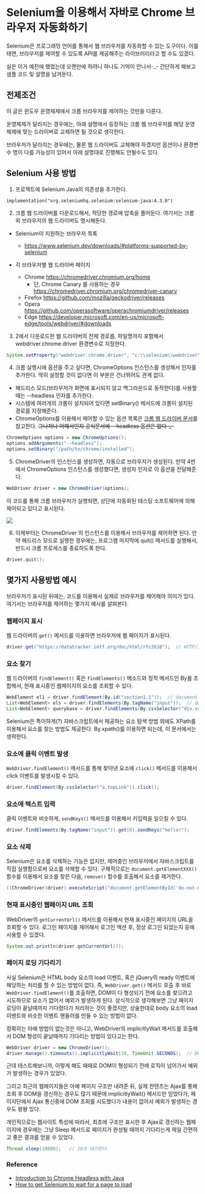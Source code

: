 # Selenium을 이용해서 자바로 Chrome 브라우저 자동화하기

Selenium은 프로그래밍 언어를 통해서 웹 브라우저를 자동화할 수 있는 도구이다.
이를테면, 브라우저를 제어할 수 있도록 API를 제공해주는 라이브러리라고 할 수도 있겠다.

실은 이거 예전에 했었는데 오랜만에 하려니 하나도 기억이 안나서-_- 간단하게 해보고 샘플 코드 및 설명을 남겨둔다.

## 전제조건

이 글은 윈도우 운영체제에서 크롬 브라우저를 제어하는 것만을 다룬다.

운영체제가 달라지는 경우에는, 아래 설명에서 등장하는 크롬 웹 브라우저를 해당 운영체제에 맞는 드라이버로 교체하면 될 것으로 생각한다.

브라우저가 달라지는 경우에는, 물론 웹 드라이버도 교체해야 하겠지만 옵션이나 환경변수 명이 다를 가능성이 있어서 아래 설명대로 진행해도 안될수도 있다.

## Selenium 사용 방법

1. 프로젝트에 Selenium Java의 의존성을 추가한다.

```
implementation("org.seleniumhq.selenium:selenium-java:4.3.0")
```

2. 크롬 웹 드라이버를 다운로드해서, 적당한 경로에 압축을 풀어둔다. 여기서는 크롬 외 브라우저의 웹 드라이버도 명시해둔다.

* Selenium이 지원하는 브라우저 목록
  * https://www.selenium.dev/downloads/#platforms-supported-by-selenium

* 각 브라우저별 웹 드라이버 페이지
  * Chrome https://chromedriver.chromium.org/home
    * 단, Chrome Canary 를 사용하는 경우 https://chromedriver.chromium.org/chromedriver-canary
  * Firefox https://github.com/mozilla/geckodriver/releases
  * Opera https://github.com/operasoftware/operachromiumdriver/releases
  * Edge https://developer.microsoft.com/en-us/microsoft-edge/tools/webdriver/#downloads

3. 2에서 다운로드한 웹 드라이버의 전체 경로를, 파일명까지 포함해서 webdriver.chrome.driver 환경변수로 지정한다.

```java
System.setProperty("webdriver.chrome.driver", "c:\\selenium\\webdriver\\chromedriver.exe");
```

4. 크롬 실행시에 옵션을 주고 싶다면, ChromeOptions 인스턴스를 생성해서 인자를 추가한다.
딱히 설정할 것이 없다면 이 부분은 건너뛰어도 관계 없다.

* 헤드리스 모드(브라우저가 화면에 표시되지 않고 백그라운드로 동작한다)를 사용할 때는 --headless 인자를 추가한다.
* 시스템에 여러개의 크롬이 설치되어 있다면 setBinary() 메서드에 크롬이 설치된 경로를 지정해준다.
* ChromeOptions를 이용해서 제어할 수 있는 옵션 목록은 [크롬 웹 드라이버 문서](https://chromedriver.chromium.org/capabilities)를 참고한다.
~~그나저나 어째서인지 공식문서에 --headless 옵션은 없다-_-~~

```java
ChromeOptions options = new ChromeOptions();
options.addArguments("--headless");
options.setBinary("/path/to/chrome/installed");
```

5. ChromeDriver의 인스턴스를 생성하면, 자동으로 브라우저가 생성된다. 
만약 4번에서 ChromeOptions 인스턴스를 생성했다면, 생성자 인자로 이 옵션을 전달해준다.

```java
WebDriver driver = new ChromeDriver(options);
```

이 코드를 통해 크롬 브라우저가 실행되면, 상단에 자동화된 테스팅 소프트웨어에 의해 제어되고 있다고 표시된다.

![](https://user-images.githubusercontent.com/12710869/178525331-6c7db943-af06-41de-8490-674a94f6b006.png)

6. 이제부터는 ChromeDriver 의 인스턴스를 이용해서 브라우저를 제어하면 된다.
만약 헤드리스 모드로 실행한 경우에는, 프로그램 마지막에 quit() 메서드를 실행해서, 반드시 크롬 프로세스를 종료하도록 한다.

```java
driver.quit();
```

## 몇가지 사용방법 예시

브라우저가 표시된 뒤에는, 코드를 이용해서 실제로 브라우저를 제어해야 의미가 있다.
여기서는 브라우저를 제어하는 몇가지 예시를 살펴본다.

### 웹페이지 표시

웹 드라이버의 ```get()``` 메서드를 이용하면 브라우저에 웹 페이지가 표시된다.

```java
driver.get("https://datatracker.ietf.org/doc/html/rfc2616");  // HTTP/1.1 스펙을 명시한 RFC 2616 문서
```

### 요소 찾기

웹 드라이버의 ```findElement()``` 혹은 ```findElements()``` 메소드와 정적 메서드인 By를 조합해서,
현재 표시중인 웹페이지의 요소를 조회할 수 있다.

```java
WebElement el1 = driver.findElement(By.id("section1.1"));  // document.getElementById("section1.1");
List<WebElement> els = driver.findElements(By.tagName("input"));  // document.getElementsByTagName("input");
List<WebElement> querybase = driver.findElements(By.cssSelector("div.success"));   // document.querySelector("div.success");
```

Selenium은 특이하게(?) 자바스크립트에서 제공하는 요소 탐색 방법 외에도 XPath를 이용해서 요소를 찾는 방법도 제공한다.
By.xpath()를 이용하면 되는데, 이 문서에서는 생략한다.

### 요소에 클릭 이벤트 발생

```WebDriver.findElement()``` 메서드를 통해 찾아낸 요소에 ```click()``` 메서드를 이용해서 click 이벤트를 발생시킬 수 있다.

```java
driver.findElement(By.cssSelector("a.topLink")).click();
```

### 요소에 텍스트 입력

클릭 이벤트와 비슷하게, ```sendKeys()``` 메서드를 이용해서 키입력을 일으킬 수 있다.

```java
driver.findElements(By.tagName("input")).get(0).sendKeys("hello!");
```

### 요소 삭제

Selenium은 요소를 삭제하는 기능은 없지만, 제어중인 브라우저에서 자바스크립트를 직접 실행함으로써 요소를 삭제할 수 있다.
구체적으로는 ```document.getElementXXX()``` 함수를 이용해서 요소를 찾은 다음, ```remove()``` 함수를 호출해서 요소를 제거한다.

```java
((ChromeDriver)driver).executeScript("document.getElementById('do-not-need-element').remove();");
```

### 현재 표시중인 웹페이지 URL 조회

WebDriver의 ```getCurrentUrl()``` 메서드를 이용해서 현재 표시중인 페이지의 URL을 조회할 수 있다.
로그인 페이지를 제어해서 로그인 액션 후, 정상 로그인 되었는지 등에 사용할 수 있겠다.

```java
System.out.println(driver.getCurrentUrl());
```

### 페이지 로딩 기다리기

사실 Selenium은 HTML body 요소의 load 이벤트, 혹은 jQuery의 ready 이벤트에 해당하는 처리를 할 수 있는 방법이 없다.
즉, ```WebDriver.get()``` 메서드 호출 후 바로 ```WebDriver.findElement()```를 호출하면,
DOM이 다 형성되기 전에 요소를 찾으려고 시도하므로 요소가 없어서 예외가 발생하게 된다.
상식적으로 생각해보면 그냥 페이지 로딩이 끝날때까지 기다렸다가 처리하는 것이 좋겠지만,
상술한대로 body 요소의 load 이벤트와 비슷한 이벤트 핸들러를 만들 수 있는 방법이 없다.

정확히는 아예 방법이 없는것은 아니고, WebDriver의 implicitlyWait 메서드를 호출해서 DOM 형성이 끝날때까지 기다리는 방법이 있다고는 한다.

```java
WebDriver driver = new ChromeDriver();
driver.manage().timeouts().implicitlyWait(10, TimeUnit.SECONDS);  // DOM이 형성되기까지 암묵적으로 10초를 기다린다
```

근데 테스트해보니까, 이렇게 해도 때때로 DOM이 형성되기 전에 로직이 넘어가서 예외가 발생하는 경우가 있었다.

그리고 최근의 웹페이지들은 아예 페이지 구조만 내려준 뒤, 실제 컨텐츠는 Ajax를 통해 조회 후 DOM을 갱신하는 경우도 많기 때문에
implicitlyWait() 메서드만 믿었다가, 페이지단에서 Ajax 통신중에 DOM 조회를 시도했다가 내용이 없어서 예외가 발생하는 경우도 왕왕 있다.

개인적으로는 웹사이트 특성에 따라서, 최초에 구조만 표시한 후 Ajax로 갱신하는 웹페이지에 경우에는 그냥
Sleep 메서드로 페이지가 완성될 때까지 기다리는게 제일 간편하고 좋은 결과를 얻을 수 있었다.

```java
Thread.sleep(10000);   // 10초 대기한다
```

### Reference

* [Introduction to Chrome Headless with Java](https://www.scrapingbee.com/blog/introduction-to-chrome-headless/)
* [How to get Selenium to wait for a page to load](https://www.browserstack.com/guide/selenium-wait-for-page-to-load)